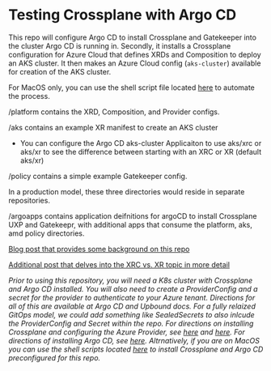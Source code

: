# Testing Crossplane with Argo CD

This repo will configure Argo CD to install Crossplane and Gatekeeper into the cluster Argo CD is running in. Secondly, it installs a Crossplane configuration for Azure Cloud that defines XRDs and Composition to deploy an AKS cluster. It then makes an Azure Cloud config (`aks-cluster`) available for creation of the AKS cluster.

For MacOS only, you can use the shell script file located [here](https://github.com/natereid72/cp-k8sScripts/blob/main/argo-cp-all-in-one.sh) to automate the process.

/platform contains the XRD, Composition, and Provider configs.

/aks contains an example XR manifest to create an AKS cluster

  * You can configure the Argo CD aks-cluster Applicaiton to use aks/xrc or aks/xr to see the difference between starting with an XRC or XR (default aks/xr)

/policy contains a simple example Gatekeeper config.

In a production model, these three directories would reside in separate repositories.

/argoapps contains application deifnitions for argoCD to install Crossplane UXP and Gatekeepr, with additional apps that consume the platform, aks, amd policy directories.

[Blog post that provides some background on this repo](https://vrelevant.net/crossplane-and-gitops-lets-get-to-the-good-stuff/)

[Additional post that delves into the XRC vs. XR topic in more detail](https://vrelevant.net/crossplane-with-argo-cd-xrc-or-xr/)

_Prior to using this repository, you will need a K8s cluster with Crossplane and Argo CD installed. You will also need to create a ProviderConfig and a secret for the provider to authenticate to your Azure tenant. Directions for all of this are available at Argo CD and Upbound docs. For a fully relaized GitOps model, we could add something like SealedSecrets to also inlcude the ProviderConfig and Secret within the repo. For directions on installing Crossplane and configuring the Azure Provider, see [here](https://crossplane.io/docs/latest/reference/install.html#install-crossplane) and [here](https://crossplane.io/docs/latest/cloud-providers/azure/azure-provider.html). For directions of installing Argo CD, see [here](https://argo-cd.readthedocs.io/en/stable/getting_started/). Altrnatively, if you are on MacOS you can use the shell scripts located [here](https://github.com/natereid72/cp-k8sScripts) to install Crossplane and Argo CD preconfigured for this repo._

